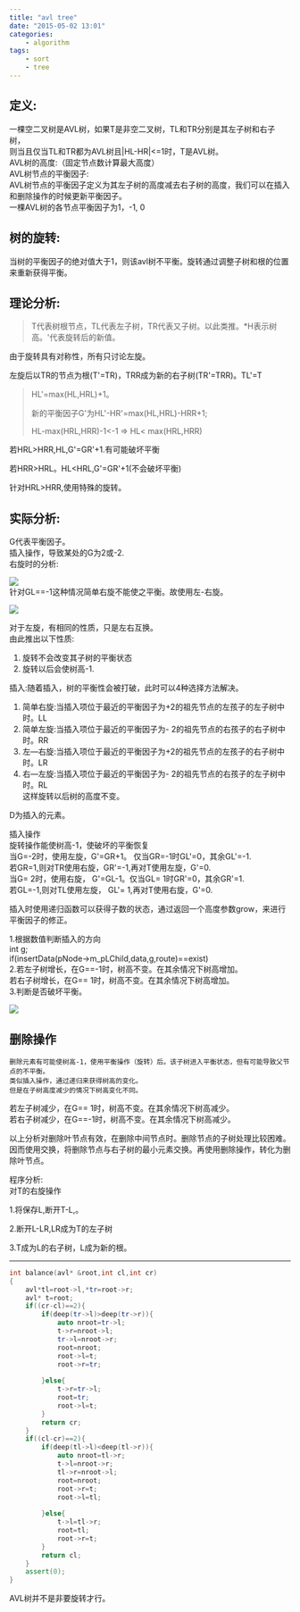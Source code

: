 ```yaml
---
title: "avl tree"
date: "2015-05-02 13:01"
categories:
    - algorithm
tags:
    - sort
    - tree
---
```


## 定义:

一棵空二叉树是AVL树，如果T是非空二叉树，TL和TR分别是其左子树和右子树，  
则当且仅当TL和TR都为AVL树且\|HL-HR\|&lt;=1时，T是AVL树。  
AVL树的高度:（固定节点数计算最大高度）  
AVL树节点的平衡因子:  
AVL树节点的平衡因子定义为其左子树的高度减去右子树的高度，我们可以在插入和删除操作的时候更新平衡因子。  
一棵AVL树的各节点平衡因子为1，-1, 0

## 树的旋转:

当树的平衡因子的绝对值大于1，则该avl树不平衡。旋转通过调整子树和根的位置来重新获得平衡。

## 理论分析:

> T代表树根节点，TL代表左子树，TR代表又子树。以此类推。\*H表示树高。'代表旋转后的新值。

由于旋转具有对称性，所有只讨论左旋。

左旋后以TR的节点为根\(T'=TR\)，TRR成为新的右子树\(TR'=TRR\)。TL'=T

> HL'=max\(HL,HRL\)+1。
>
> 新的平衡因子G'为HL'-HR'=max\(HL,HRL\)-HRR+1;
>
> HL-max\(HRL,HRR\)-1&lt;-1  =&gt;  HL&lt; max\(HRL,HRR\)

若HRL&gt;HRR,HL,G'=GR'+1.有可能破坏平衡

若HRR&gt;HRL。HL&lt;HRL,G'=GR'+1\(不会破坏平衡\)

针对HRL&gt;HRR,使用特殊的旋转。

## 实际分析:

G代表平衡因子。  
插入操作，导致某处的G为2或-2.  
右旋时的分析:

![](/blog_imagess.png)  
针对GL==-1这种情况简单右旋不能使之平衡。故使用左-右旋。

![](/blog_imagesb.png)

对于左旋，有相同的性质，只是左右互换。  
由此推出以下性质:  
1.    旋转不会改变其子树的平衡状态  
2.    旋转以后会使树高-1.

插入:随着插入，树的平衡性会被打破，此时可以4种选择方法解决。  
1.    简单右旋:当插入项位于最近的平衡因子为+2的祖先节点的左孩子的左子树中时。LL  
2.    简单左旋:当插入项位于最近的平衡因子为- 2的祖先节点的右孩子的右子树中时。RR  
3.    左—右旋:当插入项位于最近的平衡因子为+2的祖先节点的左孩子的右子树中时。LR  
4.    右—左旋:当插入项位于最近的平衡因子为- 2的祖先节点的右孩子的左子树中时。RL  
这样旋转以后树的高度不变。

D为插入的元素。

插入操作  
旋转操作能使树高-1，使破坏的平衡恢复  
当G=-2时，使用左旋，G'=GR+1。  仅当GR=-1时GL'=0，其余GL'=-1.  
    若GR=1,则对TR使用右旋，GR'=-1,再对T使用左旋，G'=0.  
当G= 2时，使用右旋， G'=GL-1。仅当GL=    1时GR'=0，其余GR'=1.  
    若GL=-1,则对TL使用左旋， GL'= 1,再对T使用右旋，G'=0.

插入时使用递归函数可以获得子数的状态，通过返回一个高度参数grow，来进行平衡因子的修正。

1.根据数值判断插入的方向  
    int g;  
            if\(insertData\(pNode-&gt;m\_pLChild,data,g,route\)==exist\)  
2.若左子树增长，在G==-1时，树高不变。在其余情况下树高增加。  
   若右子树增长，在G== 1时，树高不变。在其余情况下树高增加。  
3.判断是否破坏平衡。

![](/blog_imagesa.png)

## 删除操作

```
删除元素有可能使树高-1，使用平衡操作（旋转）后。该子树进入平衡状态，但有可能导致父节点的不平衡。
类似插入操作，通过递归来获得树高的变化。
但是在子树高度减少的情况下树高变化不同。
```

若左子树减少，在G== 1时，树高不变。在其余情况下树高减少。  
若右子树减少，在G==-1时，树高不变。在其余情况下树高减少。

以上分析对删除叶节点有效，在删除中间节点时。删除节点的子树处理比较困难。  
因而使用交换，将删除节点与右子树的最小元素交换。再使用删除操作，转化为删除叶节点。

程序分析:  
对T的右旋操作

1.将保存L,断开T-L,。

2.断开L-LR,LR成为T的左子树

3.T成为L的右子树，L成为新的根。

---

```cpp
int balance(avl* &root,int cl,int cr)
{
	avl*tl=root->l,*tr=root->r;
	avl* t=root;
	if((cr-cl)==2){
		if(deep(tr->l)>deep(tr->r)){
			auto nroot=tr->l;
			t->r=nroot->l;
			tr->l=nroot->r;
			root=nroot;
			root->l=t;
			root->r=tr;
			
		}else{
			t->r=tr->l;
			root=tr;
			root->l=t;
		}
		return cr;
	}
	if((cl-cr)==2){
		if(deep(tl->l)<deep(tl->r)){
			auto nroot=tl->r;
			t->l=nroot->r;
			tl->r=nroot->l;
			root=nroot;
			root->r=t;
			root->l=tl;
			
		}else{
			t->l=tl->r;
			root=tl;
			root->r=t;
		}
		return cl;
	}
	assert(0);
}
```

AVL树并不是非要旋转才行。



